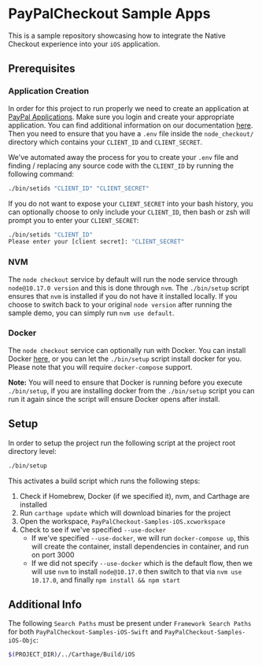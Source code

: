 # PayPalCheckout Sample Apps

This is a sample repository showcasing how to integrate the Native Checkout experience into your `iOS` application.

## Prerequisites

### Application Creation

In order for this project to run properly we need to create an application at [PayPal Applications](https://developer.paypal.com/developer/applications/). Make sure you login and create your appropriate application. You can find additional information on our documentation [here](https://developer.paypal.com/docs/limited-release/native-checkout/setup/#obtaining-a-merchant-id). Then you need to ensure that you have a `.env` file inside the `node_checkout/` directory which contains your `CLIENT_ID` and `CLIENT_SECRET`.

We've automated away the process for you to create your `.env` file and finding / replacing any source code with the `CLIENT_ID` by running the following command:

```bash
./bin/setids "CLIENT_ID" "CLIENT_SECRET"
```

If you do not want to expose your `CLIENT_SECRET` into your bash history, you can optionally choose to only include your `CLIENT_ID`, then bash or zsh will prompt you to enter your `CLIENT_SECRET`:

```bash
./bin/setids "CLIENT_ID"
Please enter your [client secret]: "CLIENT_SECRET"
```

### NVM

The `node checkout` service by default will run the node service through `node@10.17.0 version` and this is done through `nvm`. The `./bin/setup` script ensures that `nvm` is installed if you do not have it installed locally. If you choose to switch back to your original `node version` after running the sample demo, you can simply run `nvm use default`.

### Docker

The `node checkout` service can optionally run with Docker. You can install Docker [here](https://docs.docker.com/docker-for-mac/install/), or you can let the `./bin/setup` script install docker for you. Please note that you will require `docker-compose` support.

**Note:** You will need to ensure that Docker is running before you execute `./bin/setup`, if you are installing docker from the `./bin/setup` script you can run it again since the script will ensure Docker opens after install.

## Setup

In order to setup the project run the following script at the project root directory level:

```bash
./bin/setup
```

This activates a build script which runs the following steps:

1. Check if Homebrew, Docker (if we specified it), nvm, and Carthage are installed
2. Run `carthage update` which will download binaries for the project
3. Open the workspace, `PayPalCheckout-Samples-iOS.xcworkspace`
4. Check to see if we've specified `--use-docker`
    * If we've specified `--use-docker`, we will run `docker-compose up`, this will create the container, install dependencies in container, and run on port 3000
    * If we did not specify `--use-docker` which is the default flow, then we will use `nvm` to install `node@10.17.0` then switch to that via `nvm use 10.17.0`, and finally `npm install && npm start` 

## Additional Info

The following `Search Paths` must be present under `Framework Search Paths` for both `PayPalCheckout-Samples-iOS-Swift` and `PayPalCheckout-Samples-iOS-Objc`:

```bash
$(PROJECT_DIR)/../Carthage/Build/iOS
```
